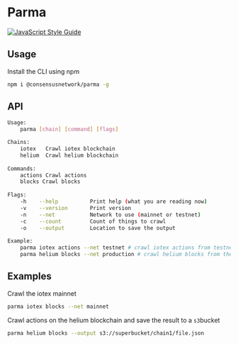 # Parma

[![JavaScript Style Guide](https://img.shields.io/badge/code_style-standard-brightgreen.svg)](https://standardjs.com)

## Usage

Install the CLI using npm

```bash
npm i @consensusnetwork/parma -g
```

## API

```bash
Usage:
    parma [chain] [command] [flags]

Chains:
    iotex   Crawl iotex blockchain
    helium  Crawl helium blockchain
    
Commands:
    actions Crawl actions
    blocks Crawl blocks
    
Flags:
    -h    --help          Print help (what you are reading now)
    -v    --version       Print version
    -n    --net           Network to use (mainnet or testnet)
    -c    --count         Count of things to crawl
    -o    --output        Location to save the output
  
Example: 
    parma iotex actions --net testnet # crawl iotex actions from testnet
    parma helium blocks --net production # crawl helium blocks from the production network
```


## Examples

Crawl the iotex mainnet
```bash
parma iotex blocks --net mainnet
```

Crawl actions on the helium blockchain and save the result to a `s3`bucket
```bash
parma helium blocks --output s3://superbucket/chain1/file.json
```